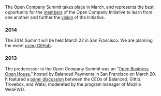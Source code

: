 The Open Company Summit takes place in March, and represents the best
opportunity for the [members](/directory/) of the Open Company Initiative to
learn from one another and further the [vision](/about/) of the Initiative.

### 2014

The 2014 Summit will be held March 22 in San Francisco. We are planning the
event [using
GitHub](https://github.com/opencompany/opencompany.github.io/issues/5).


### 2013

The predecessor to the Open Company Summit was an &ldquo;[Open Business Open
House](http://blog.balancedpayments.com/open-business-open-house/),&rdquo;
hosted by Balanced Payments in San Francisco on March 20. It featured a [panel
discussion](http://diane.bz/being-open-about-being-open) between the CEOs of
Balanced, Gittip, Trovebox, and Watsi, moderated by the program manager of
Mozilla WebFWD.

